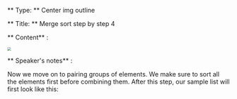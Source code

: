 ** Type: **  Center img outline

** Title: **  Merge sort step by step 4


** Content** :

   <img src="https://i.imgur.com/vPrBtSB.png" style="zoom:50%;" />

** Speaker's notes** :

 Now we move on to pairing groups of elements. We make sure to sort all the elements first before combining them. After this step, our sample list will first look like this:
